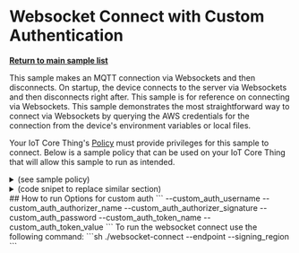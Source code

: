 # Websocket Connect with Custom Authentication

[**Return to main sample list**](../../README.md)

This sample makes an MQTT connection via Websockets and then disconnects. On startup, the device connects to the server via Websockets and then disconnects right after. This sample is for reference on connecting via Websockets. This sample demonstrates the most straightforward way to connect via Websockets by querying the AWS credentials for the connection from the device's environment variables or local files.

Your IoT Core Thing's [Policy](https://docs.aws.amazon.com/iot/latest/developerguide/iot-policies.html) must provide privileges for this sample to connect. Below is a sample policy that can be used on your IoT Core Thing that will allow this sample to run as intended.

<details>
<summary>(see sample policy)</summary>
<pre>
{
  "Version": "2012-10-17",
  "Statement": [
    {
      "Effect": "Allow",
      "Action": [
        "iot:Connect"
      ],
      "Resource": [
        "arn:aws:iot:<b>region</b>:<b>account</b>:client/test-*"
      ]
    }
  ]
}
</pre>



Replace with the following with the data from your AWS account:
* `<region>`: The AWS IoT Core region where you created your AWS IoT Core thing you wish to use with this sample. For example `us-east-1`.
* `<account>`: Your AWS IoT Core account ID. This is the set of numbers in the top right next to your AWS account name when using the AWS IoT Core website.

Note that in a real application, you may want to avoid the use of wildcards in your ClientID or use them selectively. Please follow best practices when working with AWS on production applications using the SDK. Also, for the purposes of this sample, please make sure your policy allows a client ID of `test-*` to connect or use `--client_id <client ID here>` to send the client ID your policy supports.

For this sample, using Websockets will attempt to fetch the AWS credentials to authorize the connection from your environment variables or local files. See the [authorizing direct AWS](https://docs.aws.amazon.com/iot/latest/developerguide/authorizing-direct-aws.html) page for documentation on how to get the AWS credentials, which then you can set to the `AWS_ACCESS_KEY_ID`, `AWS_SECRET_ACCESS_KEY`, and `AWS_SESSION_TOKEN` environment variables.

</details>

<details>
<summary> (code snipet to replace similar section)</summary>
<pre>
Utils::cmdData cmdData = Utils::parseSampleInputCustomAuthorizerConnect(argc, argv, &apiHandle);

// Create the MQTT builder and populate it with data from cmdData.
Aws::Iot::MqttClient client;

Aws::Crt::Auth::CredentialsProviderChainDefaultConfig defaultConfig;

std::shared_ptr<Aws::Crt::Auth::ICredentialsProvider> provider =
    Aws::Crt::Auth::CredentialsProvider::CreateCredentialsProviderChainDefault(defaultConfig);

Aws::Iot::WebsocketConfig websocketConfig((cmdData.input_signingRegion), provider);

auto clientConfigBuilder = Aws::Iot::MqttClientConnectionConfigBuilder(websocketConfig);

clientConfigBuilder.WithEndpoint((cmdData.input_endpoint));

clientConfigBuilder.WithCustomAuthorizer(
    (cmdData.input_customAuthUsername),
    (cmdData.input_customAuthorizerName),
    (cmdData.input_customAuthorizerSignature),
    (cmdData.input_customAuthPassword),
    (cmdData.input_customTokenKeyName),
    (cmdData.input_customTokenValue));
<pre>
</details>

## How to run
Options for custom auth
```
--custom_auth_username <str>
--custom_auth_authorizer_name <str>
--custom_auth_authorizer_signature <str>
--custom_auth_password <str>
--custom_auth_token_name <str>
--custom_auth_token_value <str>
```

To run the websocket connect use the following command:

```sh
./websocket-connect --endpoint <endpoint> --signing_region <signing region>
```
